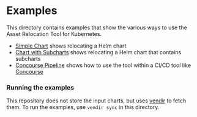 # Examples

This directory contains examples that show the various ways to use the Asset Relocation Tool for Kubernetes.

* [Simple Chart](simple-chart) shows relocating a Helm chart
* [Chart with Subcharts](chart-with-subcharts) shows relocating a Helm chart that contains subcharts
* [Concourse Pipeline](concourse-pipeline) shows how to use the tool within a CI/CD tool like [Concourse](https://concourse-ci.org/)

### Running the examples

This repository does not store the input charts, but uses [vendir](https://carvel.dev/vendir/) to fetch them.
To run the examples, use `vendir sync` in this directory.

